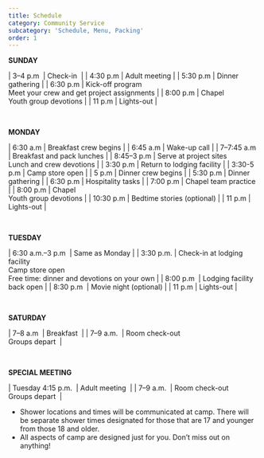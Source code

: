 ```yaml
---
title: Schedule
category: Community Service
subcategory: 'Schedule, Menu, Packing'
order: 1
---
```


**SUNDAY**&nbsp;

| 3–4 p.m&nbsp; | Check-in&nbsp; |
| 4:30 p.m | Adult meeting |
| 5:30 p.m | Dinner gathering |
| 6:30 p.m | Kick-off program<br>Meet your crew and get project assignments |
| 8:00 p.m | Chapel<br>Youth group devotions |
| 11 p.m | Lights-out |

&nbsp;

**MONDAY**

| 6:30 a.m | Breakfast crew begins |
| 6:45 a.m | Wake-up call |
| 7–7:45 a.m | Breakfast and pack lunches |
| 8:45–3 p.m | Serve at project sites<br>Lunch and crew devotions |
| 3:30 p.m | Return to lodging facility |
| 3:30-5 p.m | Camp store open |
| 5 p.m | Dinner crew begins |
| 5:30 p.m | Dinner gathering |
| 6:30 p.m | Hospitality tasks |
| 7:00 p.m | Chapel team practice |
| 8:00 p.m | Chapel<br>Youth group devotions |
| 10:30 p.m | Bedtime stories (optional) |
| 11 p.m | Lights-out |

&nbsp;

**TUESDAY**&nbsp;

| 6:30 a.m.–3 p.m&nbsp; | Same as Monday |
| 3:30 p.m. | Check-in at lodging facility<br>Camp store open<br>Free time: dinner and devotions on your own |
| 8:00 p.m&nbsp; | Lodging facility back open |
| 8:30 p.m&nbsp; | Movie night (optional) |
| 11 p.m | Lights-out |

&nbsp;

**SATURDAY**&nbsp;

| 7–8 a.m&nbsp; | Breakfast&nbsp; |
| 7–9 a.m.&nbsp; | Room check-out&nbsp;<br>Groups depart&nbsp; |

&nbsp;

**SPECIAL MEETING**&nbsp;

| Tuesday 4:15 p.m.&nbsp; | Adult meeting&nbsp; |
| 7–9 a.m.&nbsp; | Room check-out&nbsp;<br>Groups depart&nbsp; |

* Shower locations and times will be communicated at camp. There will be separate shower times designated for those that are 17 and younger from those 18 and older.&nbsp;
* All aspects of camp are designed just for you. Don’t miss out on anything\!&nbsp;
